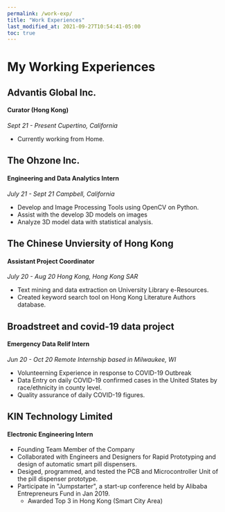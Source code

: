 ```yaml
---
permalink: /work-exp/
title: "Work Experiences"
last_modified_at: 2021-09-27T10:54:41-05:00
toc: true
---
```

# My Working Experiences

## Advantis Global Inc.
#### Curator (Hong Kong)
*Sept 21 - Present*
*Cupertino, California*
- Currently working from Home.

## The Ohzone Inc.
#### Engineering and Data Analytics Intern
*July 21 - Sept 21*
*Campbell, California*
- Develop and Image Processing Tools using OpenCV on Python.
- Assist with the develop 3D models on images
- Analyze 3D model data with statistical analysis.


## The Chinese Unviersity of Hong Kong
#### Assistant Project Coordinator
*July 20 - Aug 20*
*Hong Kong, Hong Kong SAR*
- Text mining and data extraction on University Library e-Resources.
- Created keyword search tool on Hong Kong Literature Authors database.


## Broadstreet and covid-19 data project
#### Emergency Data Relif Intern
*Jun 20 - Oct 20*
*Remote Internship based in Milwaukee, WI*
- Volunteerning Experience in response to COVID-19 Outbreak
- Data Entry on daily COVID-19 confirmed cases in the United States by race/ethnicity in county level.
- Quality assurance of daily COVID-19 figures.

## KIN Technology Limited
#### Electronic Engineering Intern
- Founding Team Member of the Company
- Collaborated with Engineers and Designers for Rapid Prototyping and design of automatic smart pill dispensers.
- Desiged, programmed, and tested the PCB and Microcontroller Unit of the pill dispenser prototype.
- Participate in "Jumpstarter", a start-up conference held by Alibaba Entrepreneurs Fund in Jan 2019.
    - Awarded Top 3 in Hong Kong (Smart City Area)